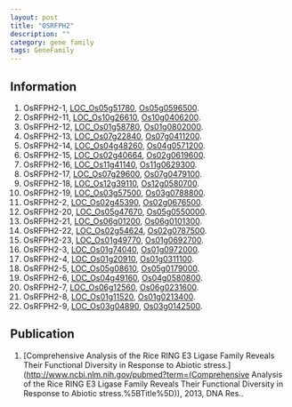 ```yaml
---
layout: post
title: "OSRFPH2"
description: ""
category: gene family
tags: GeneFamily
---
```


## Information
1. OsRFPH2-1, [LOC_Os05g51780](http://rice.plantbiology.msu.edu/cgi-bin/ORF_infopage.cgi?orf=LOC_Os05g51780), [Os05g0596500](http://rapdb.dna.affrc.go.jp/viewer/gbrowse_details/irgsp1?name=Os05g0596500).
2. OsRFPH2-11, [LOC_Os10g26610](http://rice.plantbiology.msu.edu/cgi-bin/ORF_infopage.cgi?orf=LOC_Os10g26610), [Os10g0406200](http://rapdb.dna.affrc.go.jp/viewer/gbrowse_details/irgsp1?name=Os10g0406200).
3. OsRFPH2-12, [LOC_Os01g58780](http://rice.plantbiology.msu.edu/cgi-bin/ORF_infopage.cgi?orf=LOC_Os01g58780), [Os01g0802000](http://rapdb.dna.affrc.go.jp/viewer/gbrowse_details/irgsp1?name=Os01g0802000).
4. OsRFPH2-13, [LOC_Os07g22840](http://rice.plantbiology.msu.edu/cgi-bin/ORF_infopage.cgi?orf=LOC_Os07g22840), [Os07g0411200](http://rapdb.dna.affrc.go.jp/viewer/gbrowse_details/irgsp1?name=Os07g0411200).
5. OsRFPH2-14, [LOC_Os04g48260](http://rice.plantbiology.msu.edu/cgi-bin/ORF_infopage.cgi?orf=LOC_Os04g48260), [Os04g0571200](http://rapdb.dna.affrc.go.jp/viewer/gbrowse_details/irgsp1?name=Os04g0571200).
6. OsRFPH2-15, [LOC_Os02g40664](http://rice.plantbiology.msu.edu/cgi-bin/ORF_infopage.cgi?orf=LOC_Os02g40664), [Os02g0619600](http://rapdb.dna.affrc.go.jp/viewer/gbrowse_details/irgsp1?name=Os02g0619600).
7. OsRFPH2-16, [LOC_Os11g41140](http://rice.plantbiology.msu.edu/cgi-bin/ORF_infopage.cgi?orf=LOC_Os11g41140), [Os11g0629300](http://rapdb.dna.affrc.go.jp/viewer/gbrowse_details/irgsp1?name=Os11g0629300).
8. OsRFPH2-17, [LOC_Os07g29600](http://rice.plantbiology.msu.edu/cgi-bin/ORF_infopage.cgi?orf=LOC_Os07g29600), [Os07g0479100](http://rapdb.dna.affrc.go.jp/viewer/gbrowse_details/irgsp1?name=Os07g0479100).
9. OsRFPH2-18, [LOC_Os12g39110](http://rice.plantbiology.msu.edu/cgi-bin/ORF_infopage.cgi?orf=LOC_Os12g39110), [Os12g0580700](http://rapdb.dna.affrc.go.jp/viewer/gbrowse_details/irgsp1?name=Os12g0580700).
10. OsRFPH2-19, [LOC_Os03g57500](http://rice.plantbiology.msu.edu/cgi-bin/ORF_infopage.cgi?orf=LOC_Os03g57500), [Os03g0788800](http://rapdb.dna.affrc.go.jp/viewer/gbrowse_details/irgsp1?name=Os03g0788800).
11. OsRFPH2-2, [LOC_Os02g45390](http://rice.plantbiology.msu.edu/cgi-bin/ORF_infopage.cgi?orf=LOC_Os02g45390), [Os02g0676500](http://rapdb.dna.affrc.go.jp/viewer/gbrowse_details/irgsp1?name=Os02g0676500).
12. OsRFPH2-20, [LOC_Os05g47670](http://rice.plantbiology.msu.edu/cgi-bin/ORF_infopage.cgi?orf=LOC_Os05g47670), [Os05g0550000](http://rapdb.dna.affrc.go.jp/viewer/gbrowse_details/irgsp1?name=Os05g0550000).
13. OsRFPH2-21, [LOC_Os06g01200](http://rice.plantbiology.msu.edu/cgi-bin/ORF_infopage.cgi?orf=LOC_Os06g01200), [Os06g0101300](http://rapdb.dna.affrc.go.jp/viewer/gbrowse_details/irgsp1?name=Os06g0101300).
14. OsRFPH2-22, [LOC_Os02g54624](http://rice.plantbiology.msu.edu/cgi-bin/ORF_infopage.cgi?orf=LOC_Os02g54624), [Os02g0787500](http://rapdb.dna.affrc.go.jp/viewer/gbrowse_details/irgsp1?name=Os02g0787500).
15. OsRFPH2-23, [LOC_Os01g49770](http://rice.plantbiology.msu.edu/cgi-bin/ORF_infopage.cgi?orf=LOC_Os01g49770), [Os01g0692700](http://rapdb.dna.affrc.go.jp/viewer/gbrowse_details/irgsp1?name=Os01g0692700).
16. OsRFPH2-3, [LOC_Os01g74040](http://rice.plantbiology.msu.edu/cgi-bin/ORF_infopage.cgi?orf=LOC_Os01g74040), [Os01g0972000](http://rapdb.dna.affrc.go.jp/viewer/gbrowse_details/irgsp1?name=Os01g0972000).
17. OsRFPH2-4, [LOC_Os01g20910](http://rice.plantbiology.msu.edu/cgi-bin/ORF_infopage.cgi?orf=LOC_Os01g20910), [Os01g0311100](http://rapdb.dna.affrc.go.jp/viewer/gbrowse_details/irgsp1?name=Os01g0311100).
18. OsRFPH2-5, [LOC_Os05g08610](http://rice.plantbiology.msu.edu/cgi-bin/ORF_infopage.cgi?orf=LOC_Os05g08610), [Os05g0179000](http://rapdb.dna.affrc.go.jp/viewer/gbrowse_details/irgsp1?name=Os05g0179000).
19. OsRFPH2-6, [LOC_Os04g49160](http://rice.plantbiology.msu.edu/cgi-bin/ORF_infopage.cgi?orf=LOC_Os04g49160), [Os04g0580800](http://rapdb.dna.affrc.go.jp/viewer/gbrowse_details/irgsp1?name=Os04g0580800).
20. OsRFPH2-7, [LOC_Os06g12560](http://rice.plantbiology.msu.edu/cgi-bin/ORF_infopage.cgi?orf=LOC_Os06g12560), [Os06g0231600](http://rapdb.dna.affrc.go.jp/viewer/gbrowse_details/irgsp1?name=Os06g0231600).
21. OsRFPH2-8, [LOC_Os01g11520](http://rice.plantbiology.msu.edu/cgi-bin/ORF_infopage.cgi?orf=LOC_Os01g11520), [Os01g0213400](http://rapdb.dna.affrc.go.jp/viewer/gbrowse_details/irgsp1?name=Os01g0213400).
22. OsRFPH2-9, [LOC_Os03g04890](http://rice.plantbiology.msu.edu/cgi-bin/ORF_infopage.cgi?orf=LOC_Os03g04890), [Os03g0142500](http://rapdb.dna.affrc.go.jp/viewer/gbrowse_details/irgsp1?name=Os03g0142500).

## Publication
1. [Comprehensive Analysis of the Rice RING E3 Ligase Family Reveals Their Functional Diversity in Response to Abiotic stress.](http://www.ncbi.nlm.nih.gov/pubmed?term=(Comprehensive Analysis of the Rice RING E3 Ligase Family Reveals Their Functional Diversity in Response to Abiotic stress.%5BTitle%5D)), 2013, DNA Res..


